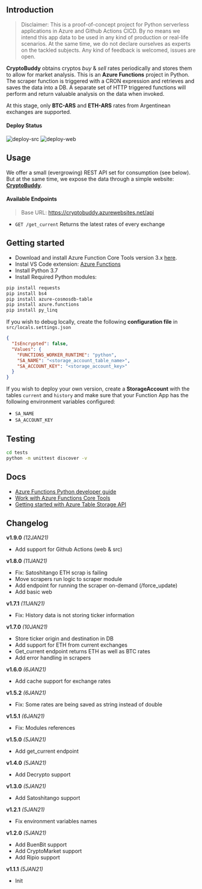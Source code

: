 ## Introduction

> Disclaimer: This is a proof-of-concept project for Python serverless applications in Azure and Github Actions CICD. By no means we intend this app data to be used in any kind of production or real-life scenarios. At the same time, we do not declare ourselves as experts on the tackled subjects. Any kind of feedback is welcomed, issues are open.

**CryptoBuddy** obtains cryptos *buy* & *sell* rates periodically and stores them to allow for market analysis. This is an **Azure Functions** project in Python. The scraper function is triggered with a CRON expression and retrieves and saves the data into a DB. A separate set of HTTP triggered functions will perform and return valuable analysis on the data when invoked.

At this stage, only **BTC-ARS** and **ETH-ARS** rates from Argentinean exchanges are supported.

#### Deploy Status

![deploy-src](https://github.com/soulasvalentin/cryptobuddy/workflows/deploy-src/badge.svg?branch=main)
![deploy-web](https://github.com/soulasvalentin/cryptobuddy/workflows/deploy-web/badge.svg)

## Usage

We offer a small (evergrowing) REST API set for consumption (see below). But at the same time, we expose the data through a simple website: [**CryptoBuddy**](https://tinyurl.com/cryptobuddy).

#### Available Endpoints

> Base URL: https://cryptobuddy.azurewebsites.net/api

- `GET /get_current` Returns the latest rates of every exchange

## Getting started

- Download and install Azure Function Core Tools version 3.x [here](https://docs.microsoft.com/en-us/azure/azure-functions/functions-run-local?tabs=windows%2Ccsharp%2Cbash#install-the-azure-functions-core-tools).
- Instal VS Code extension: [Azure Functions](https://marketplace.visualstudio.com/items?itemName=ms-azuretools.vscode-azurefunctions)
- Install Python 3.7
- Install Required Python modules:

```bash
pip install requests
pip install bs4
pip install azure-cosmosdb-table
pip install azure.functions
pip install py_linq
```

If you wish to debug locally, create the following **configuration file** in `src/locals.settings.json`

```json
{
  "IsEncrypted": false,
  "Values": {
    "FUNCTIONS_WORKER_RUNTIME": "python",
    "SA_NAME": "<storage_account_table_name>",
    "SA_ACCOUNT_KEY": "<storage_account_key>"
  }
}
```

If you wish to deploy your own version, create a **StorageAccount** with the tables `current` and `history` and make sure that your Function App has the following environment variables configured:
- `SA_NAME`
- `SA_ACCOUNT_KEY`

## Testing

```bash
cd tests
python -m unittest discover -v
```

## Docs

- [Azure Functions Python developer guide](https://docs.microsoft.com/en-us/azure/azure-functions/functions-reference-python)
- [Work with Azure Functions Core Tools](https://docs.microsoft.com/en-us/azure/azure-functions/functions-run-local?tabs=windows%2Cpython%2Cbash)
- [Getting started with Azure Table Storage API](https://docs.microsoft.com/en-us/azure/cosmos-db/table-storage-how-to-use-python)

## Changelog

**v1.9.0** *(12JAN21)*

- Add support for Github Actions (web & src)

**v1.8.0** *(11JAN21)*

- Fix: Satoshitango ETH scrap is failing
- Move scrapers run logic to scraper module
- Add endpoint for running the scraper on-demand (/force_update)
- Add basic web

**v1.7.1** *(11JAN21)*

- Fix: History data is not storing ticker information

**v1.7.0** *(10JAN21)*

- Store ticker origin and destination in DB
- Add support for ETH from current exchanges
- Get_current endpoint returns ETH as well as BTC rates
- Add error handling in scrapers

**v1.6.0** *(6JAN21)*

- Add cache support for exchange rates

**v1.5.2** *(6JAN21)*

- Fix: Some rates are being saved as string instead of double

**v1.5.1** *(6JAN21)*

- Fix: Modules references

**v1.5.0** *(5JAN21)*

- Add get_current endpoint

**v1.4.0** *(5JAN21)*

- Add Decrypto support

**v1.3.0** *(5JAN21)*

- Add Satoshitango support

**v1.2.1** *(5JAN21)*

- Fix environment variables names

**v1.2.0** *(5JAN21)*

- Add BuenBit support
- Add CryptoMarket support
- Add Ripio support

**v1.1.1** *(5JAN21)*

 - Init
